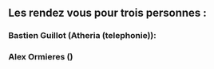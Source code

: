 ## Les rendez vous pour trois personnes  :


### Bastien Guillot (Atheria (telephonie)):










### Alex Ormieres ()